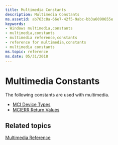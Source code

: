 ```yaml
---
title: Multimedia Constants
description: Multimedia Constants
ms.assetid: ab763c8a-66e7-42f5-9abc-bb3a6090655e
keywords:
- Windows multimedia,constants
- multimedia,constants
- multimedia reference,constants
- reference for multimedia,constants
- multimedia constants
ms.topic: reference
ms.date: 05/31/2018
---
```


# Multimedia Constants

The following constants are used with multimedia.

-   [MCI Device Types](mci-device-types.md)
-   [MCIERR Return Values](mcierr-return-values.md)

## Related topics

<dl> <dt>

[Multimedia Reference](multimedia-reference.md)
</dt> </dl>

 

 




